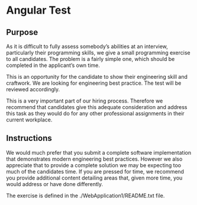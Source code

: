 # Angular Test

## Purpose

As it is difficult to fully assess somebody’s abilities at an interview, particularly their programming skills, we give a small programming exercise to all candidates. The problem is a fairly simple one, which should be completed in the applicant’s own time.

This is an opportunity for the candidate to show their engineering skill and craftwork. We are looking for engineering best practice. The test will be reviewed accordingly. 

This is a very important part of our hiring process. Therefore we recommend that candidates give this adequate consideration and address this task as they would do for any other professional assignments in their current workplace.

## Instructions 

We would much prefer that you submit a complete software implementation that demonstrates modern engineering best practices.  However we also appreciate that to provide a complete solution we may be expecting too much of the candidates time. If you are pressed for time, we recommend you provide additional content detailing areas that, given more time, you would address or have done differently. 

The exercise is defined in the ./WebApplication1/README.txt file. 
